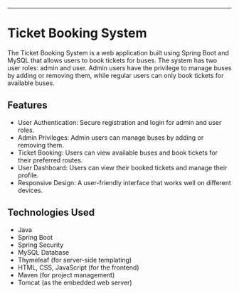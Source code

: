 
---

# Ticket Booking System

The Ticket Booking System is a web application built using Spring Boot and MySQL that allows users to book tickets for buses. The system has two user roles: admin and user. Admin users have the privilege to manage buses by adding or removing them, while regular users can only book tickets for available buses.

## Features

- User Authentication: Secure registration and login for admin and user roles.
- Admin Privileges: Admin users can manage buses by adding or removing them.
- Ticket Booking: Users can view available buses and book tickets for their preferred routes.
- User Dashboard: Users can view their booked tickets and manage their profile.
- Responsive Design: A user-friendly interface that works well on different devices.

## Technologies Used

- Java
- Spring Boot
- Spring Security
- MySQL Database
- Thymeleaf (for server-side templating)
- HTML, CSS, JavaScript (for the frontend)
- Maven (for project management)
- Tomcat (as the embedded web server)

